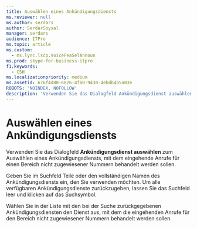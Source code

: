 ```yaml
---
title: Auswählen eines Ankündigungsdiensts
ms.reviewer: null
ms.author: serdars
author: SerdarSoysal
manager: serdars
audience: ITPro
ms.topic: article
ms.custom:
  - ms.lync.lscp.VoiceFeaSelAnnoun
ms.prod: skype-for-business-itpro
f1.keywords:
  - CSH
ms.localizationpriority: medium
ms.assetid: 676f4d80-6826-4fa0-9430-4ebdb4b5a03e
ROBOTS: 'NOINDEX, NOFOLLOW'
description: 'Verwenden Sie das Dialogfeld Ankündigungsdienst auswählen zum Auswählen eines Ankündigungsdiensts, mit dem eingehende Anrufe für einen Bereich nicht zugewiesener Nummern behandelt werden sollen.'
---
```


# <a name="select-an-announcement-service"></a>Auswählen eines Ankündigungsdiensts
 
Verwenden Sie das Dialogfeld **Ankündigungsdienst auswählen** zum Auswählen eines Ankündigungsdiensts, mit dem eingehende Anrufe für einen Bereich nicht zugewiesener Nummern behandelt werden sollen.
  
Geben Sie im Suchfeld Teile oder den vollständigen Namen des Ankündigungsdiensts ein, den Sie verwenden möchten. Um alle verfügbaren Ankündigungsdienste zurückzugeben, lassen Sie das Suchfeld leer und klicken auf das Suchsymbol.
  
Wählen Sie in der Liste mit den bei der Suche zurückgegebenen Ankündigungsdiensten den Dienst aus, mit dem die eingehenden Anrufe für den Bereich nicht zugewiesener Nummern behandelt werden sollen.
  

